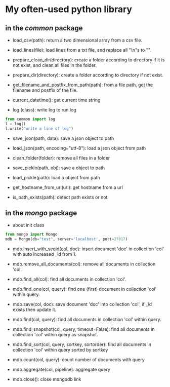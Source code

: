 # My often-used python library

## in the *common* package

- load_csv(path): return a two dimensional array from a csv file.

- load_lines(file): load lines from a txt file, and replace all "\n"s to "".

- prepare_clean_dir(directory): create a folder according to directory if it is not exist, and clean all files in the folder.

- prepare_dir(directory): create a folder according to directory if not exist.


- get_filename_and_postfix_from_path(path): from a file path, get the filename and postfix of the file.

- current_datetime(): get current time string

- log (class): write log to run.log

```python
from common import log
l = log()
l.write("write a line of log")
```

- save_json(path, data): save a json object to path

- load_json(path, encoding="utf-8"): load a json object from path

- clean_folder(folder): remove all files in a folder

- save_pickle(path, obj): save a object to path

- load_pickle(path): load a object from path

- get_hostname_from_url(url): get hostname from a url

- is_path_exists(path): detect path exists or not

## in the *mongo* package

- about init class

```python
from mongo import Mongo
mdb = Mongo(db="test", server='localhost', port=27017)
```

- mdb.insert_with_seqid(col, doc): insert document 'doc' in collection 'col' with auto increased _id from 1.

- mdb.remove_all_documents(col): remove all documents in collection 'col'.

- mdb.find_all(col): find all documents in collection 'col'.

- mdb.find_one(col, query): find one (first) document in collection 'col' within query.

- mdb.save(col, doc): save document 'doc' into collection 'col', if _id exists then update it.

- mdb.find(col, query): find all documents in collection 'col' within query.

- mdb.find_snapshot(col, query, timeout=False): find all documents in collection 'col' within query as snapshot.

- mdb.find_sort(col, query, sortkey, sortorder): find all documents in collection 'col' within query sorted by sortkey

- mdb.count(col, query): count number of documents with query

- mdb.aggregate(col, pipeline): aggregate query

- mdb.close(): close mongodb link